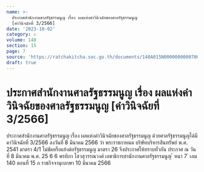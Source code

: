 ```yaml
---
name: >-
  ประกาศสำนักงานศาลรัฐธรรมนูญ เรื่อง ผลแห่งคำวินิจฉัยของศาลรัฐธรรมนูญ
  [คำวินิจฉัยที่ 3/2566]
date: '2023-10-02'
category: ก
volume: 140
section: 15
page: 7
source: 'https://ratchakitcha.soc.go.th/documents/140A015N0000000000700.pdf'
draft: true
---
```


# ประกาศสำนักงานศาลรัฐธรรมนูญ เรื่อง ผลแห่งคำวินิจฉัยของศาลรัฐธรรมนูญ [คำวินิจฉัยที่ 3/2566]

ประกาศสำนักงานศาลรัฐธรรมนูญ เรื่อง ผลแห่งคำวินิจฉัยของศาลรัฐธรรมนูญ ด้วยศาลรัฐธรรมนูญได้มีคาวินิจฉัยที่ 3/2566 ลงวันที่ 8 มีนาคม 2566 ว่า พระราชกาหนด บริษัทบริหารสินทรัพย์ พ.ศ. 2541 มาตรา 4/1 ไม่ขัดหรือแย้งต่อรัฐธรรมนูญ มาตรา 26 จึงประกาศให้ทราบทั่วกัน ประกาศ ณ วันที่ 8 มีนาคม พ.ศ. 25 6 6 พรทิภา ไสวสุวรรณวงศ์ เลขาธิการสานักงานศาลรัฐธรรมนูญ ้ หนา 7 ่ เลม 140 ตอนที่ 15 ก ราชกิจจานุเบกษา 10 มีนาคม 2566
